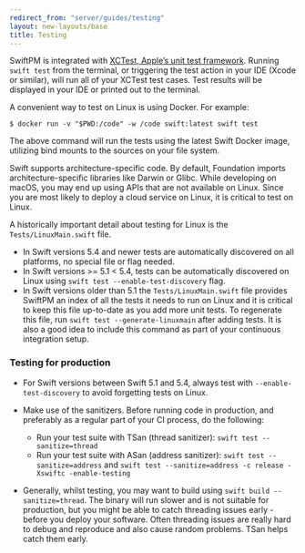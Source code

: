 ```yaml
---
redirect_from: "server/guides/testing"
layout: new-layouts/base
title: Testing
---
```


SwiftPM is integrated with [XCTest, Apple’s unit test framework](https://developer.apple.com/documentation/xctest). Running `swift test` from the terminal, or triggering the test action in your IDE (Xcode or similar), will run all of your XCTest test cases. Test results will be displayed in your IDE or printed out to the terminal.

A convenient way to test on Linux is using Docker. For example:

`$ docker run -v "$PWD:/code" -w /code swift:latest swift test`

The above command will run the tests using the latest Swift Docker image, utilizing bind mounts to the sources on your file system.

Swift supports architecture-specific code. By default, Foundation imports architecture-specific libraries like Darwin or Glibc. While developing on macOS, you may end up using APIs that are not available on Linux. Since you are most likely to deploy a cloud service on Linux, it is critical to test on Linux.

A historically important detail about testing for Linux is the `Tests/LinuxMain.swift` file.

- In Swift versions 5.4 and newer tests are automatically discovered on all platforms, no special file or flag needed.
- In Swift versions >= 5.1 < 5.4, tests can be automatically discovered on Linux using `swift test --enable-test-discovery` flag.
- In Swift versions older than 5.1 the `Tests/LinuxMain.swift` file provides SwiftPM an index of all the tests it needs to run on Linux and it is critical to keep this file up-to-date as you add more unit tests. To regenerate this file, run `swift test --generate-linuxmain` after adding tests. It is also a good idea to include this command as part of your continuous integration setup.

### Testing for production

- For Swift versions between Swift 5.1 and 5.4, always test with `--enable-test-discovery` to avoid forgetting tests on Linux.

- Make use of the sanitizers. Before running code in production, and preferably as a regular part of your CI process, do the following:
    * Run your test suite with TSan (thread sanitizer): `swift test --sanitize=thread`
    * Run your test suite with ASan (address sanitizer): `swift test --sanitize=address` and `swift test --sanitize=address -c release -Xswiftc -enable-testing`

- Generally, whilst testing, you may want to build using `swift build --sanitize=thread`. The binary will run slower and is not suitable for production, but you might be able to catch threading issues early - before you deploy your software. Often threading issues are really hard to debug and reproduce and also cause random problems. TSan helps catch them early.
